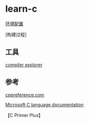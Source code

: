 # learn-c

[环境配置](./doc/环境配置.md)

[构建过程]

## 工具

[compiler explorer](https://godbolt.org/)

## 参考

[cppreference.com](https://en.cppreference.com/w/)

[Microsoft C language documentation](https://learn.microsoft.com/en-us/cpp/c-language/?view=msvc-170)

【C Primer Plus】
